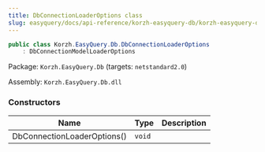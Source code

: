 ```yaml
---
title: DbConnectionLoaderOptions class
slug: easyquery/docs/api-reference/korzh-easyquery-db/korzh-easyquery-db-namespace/dbconnectionloaderoptions-class
---
```



```csharp
public class Korzh.EasyQuery.Db.DbConnectionLoaderOptions
    : DbConnectionModelLoaderOptions

```
Package: `Korzh.EasyQuery.Db` (targets: `netstandard2.0`)

Assembly: `Korzh.EasyQuery.Db.dll`

### Constructors

| Name | Type | Description | 
| --- | --- | --- | 
| DbConnectionLoaderOptions() | `void` |  |